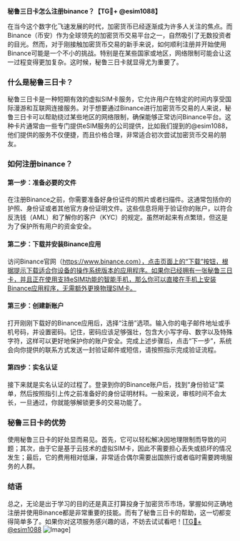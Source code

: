 **秘鲁三日卡怎么注册binance？【TG💪+ @esim1088】**

在当今这个数字化飞速发展的时代，加密货币已经逐渐成为许多人关注的焦点。而Binance（币安）作为全球领先的加密货币交易平台之一，自然吸引了无数投资者的目光。然而，对于刚接触加密货币交易的新手来说，如何顺利注册并开始使用Binance可能是一个不小的挑战。特别是在某些国家或地区，网络限制可能会让这一过程变得更加复杂。这时候，秘鲁三日卡就显得尤为重要了。

### 什么是秘鲁三日卡？

秘鲁三日卡是一种短期有效的虚拟SIM卡服务，它允许用户在特定的时间内享受国际漫游和互联网连接服务。对于想要通过Binance进行加密货币交易的人来说，秘鲁三日卡可以帮助绕过某些地区的网络限制，确保能够正常访问Binance平台。这种卡片通常由一些专门提供eSIM服务的公司提供，比如我们提到的@esim1088，他们提供的服务不仅便捷，而且价格合理，非常适合初次尝试加密货币交易的朋友。

### 如何注册binance？

#### 第一步：准备必要的文件

在注册Binance之前，你需要准备好身份证件的照片或者扫描件。这通常包括你的护照、身份证或者其他官方身份证明文件。这些信息将用于验证你的账户，以符合反洗钱（AML）和了解你的客户（KYC）的规定。虽然听起来有点繁琐，但这是为了保护所有用户的资金安全。

#### 第二步：下载并安装Binance应用

访问Binance官网（https://www.binance.com），点击页面上的“下载”按钮，根据提示下载适合你设备的操作系统版本的应用程序。如果你已经拥有一张秘鲁三日卡，并且正在使用支持eSIM功能的智能手机，那么你可以直接在手机上安装Binance应用程序，无需额外更换物理SIM卡。

#### 第三步：创建新账户

打开刚刚下载好的Binance应用后，选择“注册”选项。输入你的电子邮件地址或手机号码，并设置密码。记住，密码应该足够强壮，包含大小写字母、数字以及特殊字符，这样可以更好地保护你的账户安全。完成上述步骤后，点击“下一步”，系统会向你提供的联系方式发送一封验证邮件或短信，请按照指示完成验证流程。

#### 第四步：实名认证

接下来就是实名认证的过程了。登录到你的Binance账户后，找到“身份验证”菜单，然后按照指引上传之前准备好的身份证明材料。一般来说，审核时间不会太长，一旦通过，你就能够解锁更多的交易功能了。

### 秘鲁三日卡的优势

使用秘鲁三日卡的好处显而易见。首先，它可以轻松解决因地理限制而导致的问题；其次，由于它是基于云技术的虚拟SIM卡，因此不需要担心丢失或损坏的情况发生；最后，它的费用相对低廉，非常适合偶尔需要出国旅行或者临时需要跨境服务的人群。

### 结语

总之，无论是出于学习的目的还是真正打算投身于加密货币市场，掌握如何正确地注册并使用Binance都是非常重要的技能。而有了秘鲁三日卡的帮助，这一切都变得简单多了。如果你对这项服务感兴趣的话，不妨去试试看吧！[[TG💪+ @esim1088](https://t.me/s/esim1088) ![Image](https://i.postimg.cc/4NQfJmqS/Snipaste-2025-05-13-00-14-12.png)]